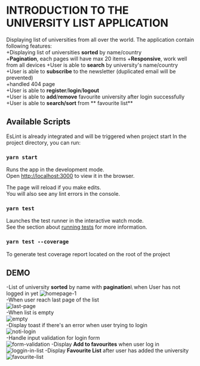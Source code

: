 # INTRODUCTION TO THE UNIVERSITY LIST APPLICATION

Displaying list of universities from all over the world. The application contain following features:\
+Displaying list of universities **sorted** by name/country\
+**Pagination**, each pages will have max 20 items
+**Responsive**, work well from all devices
+User is able to **search** by university's name/country\
+User is able to **subscribe** to the newsletter (duplicated email will be prevented)\
+handled 404 page\
+User is able to **register**/**login**/**logout**\
+User is able to **add**/**remove** favourite university after login successfully
+User is able to **search/sort** from ** favourite list**

## Available Scripts
EsLint is already integrated and will be triggered when project start
In the project directory, you can run:

### `yarn start`

Runs the app in the development mode.\
Open [http://localhost:3000](http://localhost:3000) to view it in the browser.

The page will reload if you make edits.\
You will also see any lint errors in the console.

### `yarn test`

Launches the test runner in the interactive watch mode.\
See the section about [running tests](https://facebook.github.io/create-react-app/docs/running-tests) for more information.

### `yarn test --coverage`

To generate test coverage report located on the root of the project
## DEMO
-List of university **sorted** by name with **pagination**\ when User has not logged in yet
![homepage-1](https://user-images.githubusercontent.com/13579633/138173520-24366fbc-75ee-4824-82fc-7a2cf5348ee1.PNG)\
-When user reach last page of the list\
![last-page](https://user-images.githubusercontent.com/13579633/138173721-2b1a266a-b43c-4e87-b26d-154587c4d812.PNG)\
-When list is empty\
![empty](https://user-images.githubusercontent.com/13579633/138174077-49c579a6-f7cd-44ab-aabd-1406be0fa944.PNG)\
-Display toast if there's an error when user trying to login\
![noti-login](https://user-images.githubusercontent.com/13579633/138174178-a71c118c-0d9e-42d0-b792-566376d2b387.PNG)\
-Handle input validation for login form\
![form-validation](https://user-images.githubusercontent.com/13579633/138174440-78c3939f-2b22-450d-b8b2-3322285aa3ce.PNG)
-Display **Add to favourites** when user log in
![loggin-in-list](https://user-images.githubusercontent.com/13579633/138207688-ed987902-fe8f-4fbf-89d8-c846cc83c223.PNG)
-Display **Favourite List** after user has added the university
![favourite-list](https://user-images.githubusercontent.com/13579633/138207774-5696963a-4fa7-468f-bd24-ceb8dc03fe33.PNG)
